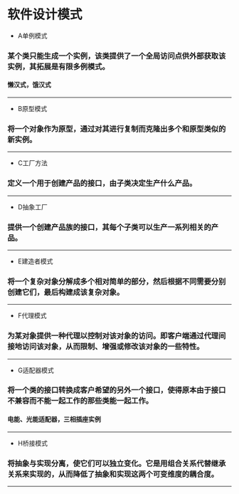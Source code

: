 # 软件设计模式
+ A单例模式
### 某个类只能生成一个实例，该类提供了一个全局访问点供外部获取该实例，其拓展是有限多例模式。
#### 懒汉式，饿汉式
---
+ B原型模式
### 将一个对象作为原型，通过对其进行复制而克隆出多个和原型类似的新实例。
---
+ C工厂方法
### 定义一个用于创建产品的接口，由子类决定生产什么产品。
---
+ D抽象工厂
### 提供一个创建产品族的接口，其每个子类可以生产一系列相关的产品。
---
+ E建造者模式
### 将一个复杂对象分解成多个相对简单的部分，然后根据不同需要分别创建它们，最后构建成该复杂对象。
---
+ F代理模式
### 为某对象提供一种代理以控制对该对象的访问。即客户端通过代理间接地访问该对象，从而限制、增强或修改该对象的一些特性。
---
+ G适配器模式
### 将一个类的接口转换成客户希望的另外一个接口，使得原本由于接口不兼容而不能一起工作的那些类能一起工作。
#### 电能、光能适配器，三相插座实例
---
+ H桥接模式
### 将抽象与实现分离，使它们可以独立变化。它是用组合关系代替继承关系来实现的，从而降低了抽象和实现这两个可变维度的耦合度。
---

